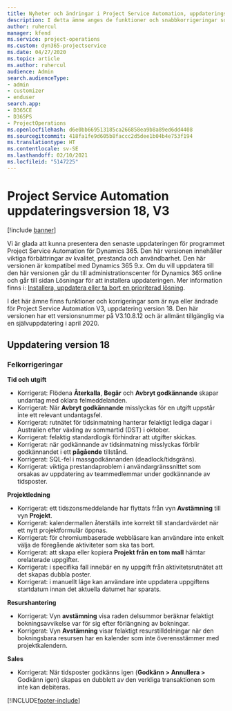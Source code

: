 ```yaml
---
title: Nyheter och ändringar i Project Service Automation, uppdateringsversion 18, V3
description: I detta ämne anges de funktioner och snabbkorrigeringar som finns tillgängliga i Project Service Automation, uppdateringsversion 18, V3.
author: ruhercul
manager: kfend
ms.service: project-operations
ms.custom: dyn365-projectservice
ms.date: 04/27/2020
ms.topic: article
ms.author: ruhercul
audience: Admin
search.audienceType:
- admin
- customizer
- enduser
search.app:
- D365CE
- D365PS
- ProjectOperations
ms.openlocfilehash: d6e0bb669513185ca266858ea9b8a89ed6dd4408
ms.sourcegitcommit: 418fa1fe9d605b8faccc2d5dee1b04b4e753f194
ms.translationtype: HT
ms.contentlocale: sv-SE
ms.lasthandoff: 02/10/2021
ms.locfileid: "5147225"
---
```

# <a name="project-service-automation-update-release-18-v3"></a>Project Service Automation uppdateringsversion 18, V3

[!include [banner](../includes/psa-now-project-operations.md)]

Vi är glada att kunna presentera den senaste uppdateringen för programmet Project Service Automation för Dynamics 365. Den här versionen innehåller viktiga förbättringar av kvalitet, prestanda och användbarhet. Den här versionen är kompatibel med Dynamics 365 9.x. Om du vill uppdatera till den här versionen går du till administrationscenter för Dynamics 365 online och går till sidan Lösningar för att installera uppdateringen. Mer information finns i: [Installera, uppdatera eller ta bort en prioriterad lösning](https://docs.microsoft.com/power-platform/admin/install-remove-preferred-solution).

I det här ämne finns funktioner och korrigeringar som är nya eller ändrade för Project Service Automation V3, uppdatering version 18. Den här versionen har ett versionsnummer på V3.10.8.12 och är allmänt tillgänglig via en självuppdatering i april 2020.

## <a name="update-release-18"></a>Uppdatering version 18

### <a name="bug-fixes"></a>Felkorrigeringar

**Tid och utgift**

- Korrigerat: Flödena **Återkalla**, **Begär** och **Avbryt godkännande** skapar undantag med oklara felmeddelanden.
- Korrigerat: När **Avbryt godkännande** misslyckas för en utgift uppstår inte ett relevant undantagsfel.
- Korrigerat: rutnätet för tidsinmatning hanterar felaktigt lediga dagar i Australien efter växling av sommartid (DST) i oktober.
- Korrigerat: felaktig standardlogik förhindrar att utgifter skickas.
- Korrigerat: när godkännande av tidsinmatning misslyckas förblir godkännandet i ett **pågående** tillstånd.
- Korrigerat: SQL-fel i massgodkännanden (deadlock/tidsgräns).
- Korrigerat: viktiga prestandaproblem i användargränssnittet som orsakas av uppdatering av teammedlemmar under godkännande av tidsposter.

**Projektledning**

- Korrigerat: ett tidszonsmeddelande har flyttats från vyn **Avstämning** till vyn **Projekt**.
- Korrigerat: kalendermallen återställs inte korrekt till standardvärdet när ett nytt projektformulär öppnas.
- Korrigerat: för chromiumbaserade webbläsare kan användare inte enkelt välja de föregående aktiviteter som ska tas bort.
- Korrigerat: att skapa eller kopiera **Projekt från en tom mall** hämtar orelaterade uppgifter.
- Korrigerat: i specifika fall innebär en ny uppgift från aktivitetsrutnätet att det skapas dubbla poster.
- Korrigerat: i manuellt läge kan användare inte uppdatera uppgiftens startdatum innan det aktuella datumet har sparats.

**Resurshantering**

- Korrigerat: Vyn **avstämning** visa raden delsummor beräknar felaktigt bokningsavvikelse var för sig efter förlängning av bokningar.
- Korrigerat: Vyn **Avstämning** visar felaktigt resurstilldelningar när den bokningsbara resursen har en kalender som inte överensstämmer med projektkalendern.

**Sales**

- Korrigerat: När tidsposter godkänns igen (**Godkänn > Annullera >** Godkänn igen) skapas en dubblett av den verkliga transaktionen som inte kan debiteras.


[!INCLUDE[footer-include](../includes/footer-banner.md)]